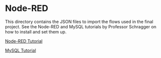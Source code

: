# Node-RED

This directory contains the JSON files to import the flows used in the final project.
See the Node-RED and MySQL tutorials by Professor Schragger on how to install and set them up.

[Node-RED Tutorial](https://github.com/pschragger/VU_IOT_2022_Final_Project/tree/main/Installation_Tutorials/NodeRed_installation_Tutorial)

[MySQL Tutorial](https://github.com/pschragger/VU_IOT_2022_Final_Project/tree/main/Installation_Tutorials/MYSQL_Installation_Tutorial)

